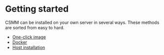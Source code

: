 # Getting started

CSMM can be installed on your own server in several ways. These methods are sorted from easy to hard. 

- [One-click image](/en/CSMM/self-host/one-click.html)
- [Docker](/en/CSMM/self-host/docker.html)
- [Host installation](/en/CSMM/self-host/host.html)




